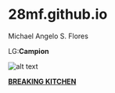 # 28mf.github.io
Michael Angelo S. Flores

LG:**Campion**

![alt text](https://i.kym-cdn.com/entries/icons/facebook/000/031/003/cover3.jpg)

[**BREAKING KITCHEN**](https://www.youtube.com/watch?v=j3FzkEoIQBw)
